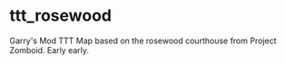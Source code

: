 # ttt_rosewood

Garry's Mod TTT Map based on the rosewood courthouse from Project Zomboid. Early early.
